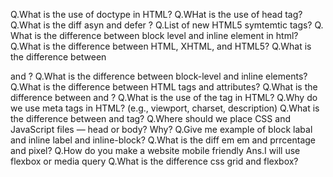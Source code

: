 Q.What is the use of doctype in HTML?
Q.WHat is the use of head tag?
Q.What is the diff asyn and defer ?
Q.List of new HTML5 symtemtic tags?
Q. What is the difference between block level and inline element in html?
Q.What is the difference between HTML, XHTML, and HTML5?
Q.What is the difference between <div> and <span>?
Q.What is the difference between block-level and inline elements?
Q.What is the difference between HTML tags and attributes?
Q.What is the difference between <id> and <class>?
Q.What is the use of the <head> tag in HTML?
Q.Why do we use meta tags in HTML? (e.g., viewport, charset, description)
Q.What is the difference between <link> and <a> tag?
Q.Where should we place CSS and JavaScript files — head or body? Why?
Q.Give me example of block labal and inline label and inline-block?
Q.What is the diff em em and prrcentage and pixel?
Q.How do you make a website mobile friendly
Ans.I will use flexbox or media query
Q.What is the difference css grid and flexbox?
